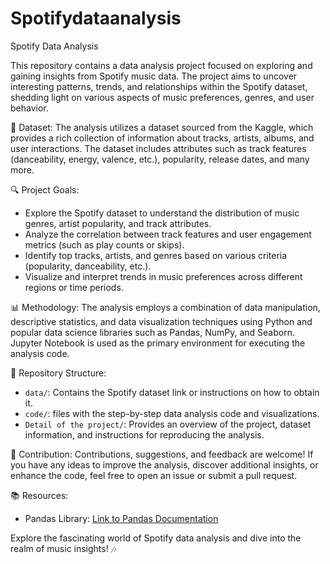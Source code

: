 # Spotifydataanalysis
Spotify Data Analysis

This repository contains a data analysis project focused on exploring and gaining insights from Spotify music data. The project aims to uncover interesting patterns, trends, and relationships within the Spotify dataset, shedding light on various aspects of music preferences, genres, and user behavior.

🎵 Dataset:
The analysis utilizes a dataset sourced from the Kaggle, which provides a rich collection of information about tracks, artists, albums, and user interactions. The dataset includes attributes such as track features (danceability, energy, valence, etc.), popularity, release dates, and many more.

🔍 Project Goals:
- Explore the Spotify dataset to understand the distribution of music genres, artist popularity, and track attributes.
- Analyze the correlation between track features and user engagement metrics (such as play counts or skips).
- Identify top tracks, artists, and genres based on various criteria (popularity, danceability, etc.).
- Visualize and interpret trends in music preferences across different regions or time periods.

📊 Methodology:
The analysis employs a combination of data manipulation, descriptive statistics, and data visualization techniques using Python and popular data science libraries such as Pandas, NumPy, and Seaborn. Jupyter Notebook is used as the primary environment for executing the analysis code.

🌟 Repository Structure:
- `data/`: Contains the Spotify dataset link or instructions on how to obtain it.
- `code/`: files with the step-by-step data analysis code and visualizations.
- `Detail of the project/`: Provides an overview of the project, dataset information, and instructions for reproducing the analysis.


📝 Contribution:
Contributions, suggestions, and feedback are welcome! If you have any ideas to improve the analysis, discover additional insights, or enhance the code, feel free to open an issue or submit a pull request.

📚 Resources:
- Pandas Library: [Link to Pandas Documentation](https://pandas.pydata.org/docs/)

Explore the fascinating world of Spotify data analysis and dive into the realm of music insights! 🎶
